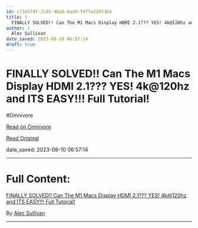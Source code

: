 ```yaml
---
id: c73d374f-2c01-48a8-8aa9-f47fa220f364
title: |
  FINALLY SOLVED!! Can The M1 Macs Display HDMI 2.1??? YES! 4k@120hz and ITS EASY!!! Full Tutorial!
author: |
  Alec Sullivan
date_saved: 2023-08-10 06:57:14
draft: true
---
```


# FINALLY SOLVED!! Can The M1 Macs Display HDMI 2.1??? YES! 4k@120hz and ITS EASY!!! Full Tutorial!
#Omnivore

[Read on Omnivore](https://omnivore.app/me/https-youtube-com-watch-feature-share-v-414-y-9-b-l-0-r-vu-189df17e85c)

[Read Original](https://youtube.com/watch?feature=share&v=414y9bL0rVU)

date_saved: 2023-08-10 06:57:14


--- 

# Full Content: 

[FINALLY SOLVED!! Can The M1 Macs Display HDMI 2.1??? YES! 4k@120hz and ITS EASY!!! Full Tutorial!](https://youtube.com/watch?feature=share&v=414y9bL0rVU)

By [Alec Sullivan](https://www.youtube.com/@alec.js%5F)

---

